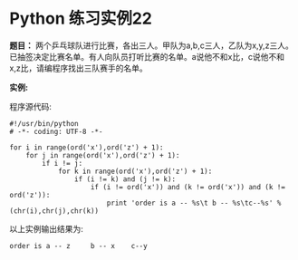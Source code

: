 Python 练习实例22
======================


**题目：** 两个乒乓球队进行比赛，各出三人。甲队为a,b,c三人，乙队为x,y,z三人。已抽签决定比赛名单。有人向队员打听比赛的名单。a说他不和x比，c说他不和x,z比，请编程序找出三队赛手的名单。

**实例:**

程序源代码:

```
#!/usr/bin/python
# -*- coding: UTF-8 -*-

for i in range(ord('x'),ord('z') + 1):
    for j in range(ord('x'),ord('z') + 1):
        if i != j:
            for k in range(ord('x'),ord('z') + 1):
                if (i != k) and (j != k):
                    if (i != ord('x')) and (k != ord('x')) and (k != ord('z')):
                        print 'order is a -- %s\t b -- %s\tc--%s' % (chr(i),chr(j),chr(k))
```
以上实例输出结果为:
```
order is a -- z     b -- x    c--y
```
